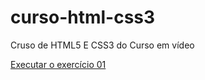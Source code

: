 # curso-html-css3
 Cruso de HTML5 E CSS3 do Curso em vídeo


<a href="https://cadu-farias.github.io/curso-html-css3/ex01/cor.html">Executar o exercício 01</a>